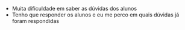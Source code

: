 - Muita dificuldade em saber as dúvidas dos alunos
- Tenho que responder os alunos e eu me perco em quais dúvidas já foram respondidas
